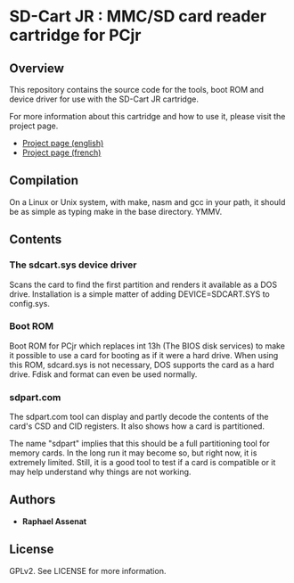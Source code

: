 # SD-Cart JR : MMC/SD card reader cartridge for PCjr

## Overview

This repository contains the source code for the tools, boot ROM and device
driver for use with the SD-Cart JR cartridge.

For more information about this cartridge and how to use it, please visit the project page.

* [Project page (english)](https://www.raphnet.net/electronique/sdcartJR/index_en.php)
* [Project page (french)](https://www.raphnet.net/electronique/sdcartJR/index.php)

## Compilation

On a Linux or Unix system, with make, nasm and gcc in your path, it should be as simple
as typing make in the base directory. YMMV.

## Contents

### The sdcart.sys device driver

Scans the card to find the first partition and renders it available as a DOS drive.
Installation is a simple matter of adding DEVICE=SDCART.SYS to config.sys.


### Boot ROM

Boot ROM for PCjr which replaces int 13h (The BIOS disk services) to make it possible to use a card for booting as if it were a hard drive. When using this ROM, sdcard.sys is not necessary, DOS supports the card as a hard drive. Fdisk and format can even be used normally.


### sdpart.com

The sdpart.com tool can display and partly decode the contents of the card's CSD and CID registers.
It also shows how a card is partitioned.

The name "sdpart" implies that this should be a full partitioning tool for memory cards. In the long run it may become so, but right now, it is extremely limited. Still, it is a good tool to test if a card is compatible or it may help understand why things are not working.


## Authors

* **Raphael Assenat**


## License

GPLv2. See LICENSE for more information.
